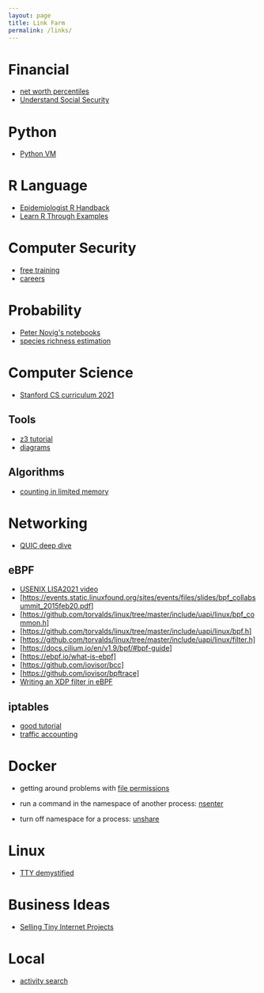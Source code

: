```yaml
---
layout: page
title: Link Farm
permalink: /links/
---
```


# Financial
- [net worth percentiles](https://dqydj.com/net-worth-by-age-calculator-united-states/)
- [Understand Social Security](https://ssa.tools/)

# Python
- [Python VM](https://blog.holbertonschool.com/hack-the-virtual-memory-python-bytes/)

# R Language
- [Epidemiologist R Handback](https://epirhandbook.com/index.html)
- [Learn R Through Examples](https://gexijin.github.io/learnR/index.html)

# Computer Security
- [free training](https://www.opensecuritytraining.info/Welcome.html)
- [careers](https://trailofbits.github.io/ctf/intro/careers.html)


# Probability
- [Peter Novig's notebooks](https://github.com/norvig/pytudes/blob/main/ipynb/Probability.ipynb)
- [species richness estimation](https://math.stackexchange.com/questions/242607/estimate-number-of-distinct-items)

# Computer Science
- [Stanford CS curriculum 2021](https://docs.google.com/spreadsheets/d/1zfw8nPvJeewxcFUBpKUKmAVE8PjnJI7H0CKimdQXxr0/htmlview)

## Tools
- [z3 tutorial](https://colab.research.google.com/github/philzook58/z3_tutorial/blob/master/Z3%20Tutorial.ipynb#scrollTo=IScJbslMmWBK)
- [diagrams](https://news.ycombinator.com/item?id=26940593)

## Algorithms
- [counting in limited memory](http://highscalability.com/blog/2012/4/5/big-data-counting-how-to-count-a-billion-distinct-objects-us.html)


# Networking

- [QUIC deep dive](https://blog.cloudflare.com/last-call-for-quic/)

## eBPF
- [USENIX LISA2021 video](http://www.brendangregg.com/blog/2021-06-15/bpf-internals.html)
- [https://events.static.linuxfound.org/sites/events/files/slides/bpf_collabsummit_2015feb20.pdf]
- [https://github.com/torvalds/linux/tree/master/include/uapi/linux/bpf_common.h]
- [https://github.com/torvalds/linux/tree/master/include/uapi/linux/bpf.h]
- [https://github.com/torvalds/linux/tree/master/include/uapi/linux/filter.h]
- [https://docs.cilium.io/en/v1.9/bpf/#bpf-guide]
- [https://ebpf.io/what-is-ebpf]
- [https://github.com/iovisor/bcc]
- [https://github.com/iovisor/bpftrace]
- [Writing an XDP filter in eBPF](https://duo.com/labs/tech-notes/writing-an-xdp-network-filter-with-ebpf)


## iptables
- [good tutorial](https://iximiuz.com/en/posts/laymans-iptables-101/)
- [traffic accounting](https://catonmat.net/traffic-accounting-with-iptables)

# Docker
- getting around problems with [file permissions](https://blog.gougousis.net/file-permissions-the-painful-side-of-docker/)

- run a command in the namespace of another process: [nsenter](https://www.man7.org/linux/man-pages/man1/nsenter.1.html)
- turn off namespace for a process: [unshare](https://www.man7.org/linux/man-pages/man1/unshare.1.html)


# Linux
- [TTY demystified](https://linusakesson.net/programming/tty/index.php)


# Business Ideas
- [Selling Tiny Internet Projects](https://tinyprojects.dev/posts/selling_tiny_internet_projects_for_fun_and_profit)

# Local
- [activity search](https://anc.apm.activecommunities.com/howardcounty/activity/search?onlineSiteId=0&activity_select_param=2&activity_category_ids=16&activity_other_category_ids=1&viewMode=list)

